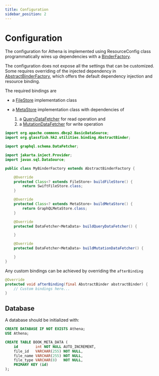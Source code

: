 ```yaml
---
title: Configuration
sidebar_position: 2
---
```


Configuration
=============

The configuration for Athena is implemented using ResourceConfig class programmatically wires up dependencies with a
[BinderFactory].

The configuration does not expose all the settings that can be customized. Some requires overriding of the injected
dependency in [AbstractBinderFactory], which offers the default dependency injection and resource binding.

The required bindings are

- a [FileStore] implementation class
- a [MetaStore] implementation class with dependencies of

  1. a [QueryDataFetcher][DataFetcher] for read operation and
  2. a [MutationDataFetcher][DataFetcher] for write operation

```java
import org.apache.commons.dbcp2.BasicDataSource;
import org.glassfish.hk2.utilities.binding.AbstractBinder;

import graphql.schema.DataFetcher;

import jakarta.inject.Provider;
import javax.sql.DataSource;

public class MyBinderFactory extends AbstractBinderFactory {

    @Override
    protected Class<? extends FileStore> buildFileStore() {
        return SwiftFileStore.class;
    }

    @Override
    protected Class<? extends MetaStore> buildMetaStore() {
        return GraphQLMetaStore.class;
    }

    @Override
    protected DataFetcher<MetaData> buildQueryDataFetcher() {

    }

    @Override
    protected DataFetcher<MetaData> buildMutationDataFetcher() {

    }
}
```

Any custom bindings can be achieved by overriding the `afterBinding`

```java
@Override
protected void afterBinding(final AbstractBinder abstractBinder) {
    // Custom bindings here...
}
```

Database
--------

A database should be initialized with:

```sql
CREATE DATABASE IF NOT EXISTS Athena;
USE Athena;

CREATE TABLE BOOK_META_DATA (
    id        int NOT NULL AUTO_INCREMENT,
    file_id   VARCHAR(255) NOT NULL,
    file_name VARCHAR(255) NOT NULL,
    file_type VARCHAR(8)   NOT NULL,
    PRIMARY KEY (id)
);
```

[AbstractBinderFactory]: https://github.com/QubitPi/athena/blob/master/athena-core/src/main/java/io/github/qubitpi/athena/application/AbstractBinderFactory.java

[BinderFactory]: https://athena.qubitpi.org/apidocs/io/github/qubitpi/athena/application/BinderFactory.html

[DataFetcher]: https://graphql-java.qubitpi.org/documentation/data-fetching/

[MetaStore]: https://athena.qubitpi.org/apidocs/io/github/qubitpi/athena/metastore/MetaStore.html

[FileStore]: https://athena.qubitpi.org/apidocs/io/github/qubitpi/athena/filestore/FileStore.html
